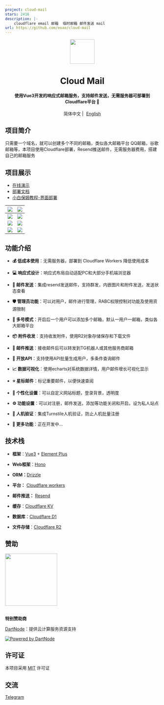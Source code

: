 ```yaml
---
project: cloud-mail
stars: 2416
description: |-
    cloudflare email 邮箱  临时邮箱 邮件发送 mail
url: https://github.com/eoao/cloud-mail
---
```


<p align="center">
  <img src="doc/demo/logo.png" width="80px" />
</p>

<div align="center">
<h1>Cloud Mail</h1>
</div>
<div align="center">
    <h4>使用Vue3开发的响应式邮箱服务，支持邮件发送，无需服务器可部署到Cloudflare平台 🎉</h4> 
</div>
<div align="center">
    <span>简体中文 | <a href="/README-en.md" style="margin-left: 5px">English </a></span>
</div>

## 项目简介

只需要一个域名，就可以创建多个不同的邮箱，类似各大邮箱平台 QQ邮箱，谷歌邮箱等，本项目使用Cloudflare部署，Resend推送邮件，无需服务器费用，搭建自己的邮箱服务

## 项目展示

- [在线演示](https://skymail.ink)<br>
- [部署文档](https://doc.skymail.ink)<br>
- [小白保姆教程-界面部署](https://doc.skymail.ink/guide/via-ui.html)

| ![](/doc/demo/demo1.png) | ![](/doc/demo/demo2.png) |
|--------------------------|---------------------|
| ![](/doc/demo/demo3.png)      | ![](/doc/demo/demo4.png) |
| ![](/doc/demo/demo5.png)      | ![](/doc/demo/demo6.png) |
| ![](/doc/demo/demo7.png)      | ![](/doc/demo/demo8.png) |




## 功能介绍

- **💰 低成本使用**：无需服务器，部署到 Cloudflare Workers 降低使用成本

- **💻 响应式设计**：响应式布局自动适配PC和大部分手机端浏览器

- **📧 邮件发送**：集成resend发送邮件，支持群发，内嵌图片和附件发送，发送状态查看

- **🛡️ 管理员功能**：可以对用户，邮件进行管理，RABC权限控制对功能及使用资源限制

- **🔀 多号模式**：开启后一个用户可以添加多个邮箱，默认一用户一邮箱，类似各大邮箱平台

- **📦 附件收发**：支持收发附件，使用R2对象存储保存和下载文件

- **🔔 邮件推送**：接收邮件后可以转发到TG机器人或其他服务商邮箱

- **📡 开放API**：支持使用API批量生成用户，多条件查询邮件 

- **📈 数据可视化**：使用echarts对系统数据详情，用户邮件增长可视化显示

- **⭐ 星标邮件**：标记重要邮件，以便快速查阅

- **🎨 个性化设置**：可以自定义网站标题，登录背景，透明度

- **⚙️ 功能设置**：可以对注册，邮件发送，添加等功能关闭和开启，设为私人站点

- **🤖 人机验证**：集成Turnstile人机验证，防止人机批量注册

- **📜 更多功能**：正在开发中...



## 技术栈

- **框架**：[Vue3](https://vuejs.org/) + [Element Plus](https://element-plus.org/) 

- **Web框架**：[Hono](https://hono.dev/)

- **ORM：**[Drizzle](https://orm.drizzle.team/)

- **平台：** [Cloudflare workers](https://developers.cloudflare.com/workers/)

- **邮件推送：** [Resend](https://resend.com/)

- **缓存**：[Cloudflare KV](https://developers.cloudflare.com/kv/)

- **数据库**：[Cloudflare D1](https://developers.cloudflare.com/d1/)

- **文件存储**：[Cloudflare R2](https://developers.cloudflare.com/r2/)


## 赞助


<a href="https://doc.skymail.ink/support.html" >
<img width="170px" src="./doc/images/support.png" alt="">
</a><br><br>


**特别赞助商**

[DartNode](https://dartnode.com)：提供云计算服务资源支持

[![Powered by DartNode](https://dartnode.com/branding/DN-Open-Source-sm.png)](https://dartnode.com "Powered by DartNode - Free VPS for Open Source")

## 许可证

本项目采用 [MIT](LICENSE) 许可证	


## 交流

[Telegram](https://t.me/cloud_mail_tg)




